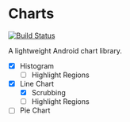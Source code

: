 # Charts
[![Build Status](https://travis-ci.org/tylerbwong/Charts.svg?branch=master)](https://travis-ci.org/tylerbwong/Charts)

A lightweight Android chart library.

- [x] Histogram
    - [ ] Highlight Regions
- [x] Line Chart
    - [x] Scrubbing
    - [ ] Highlight Regions
- [ ] Pie Chart
